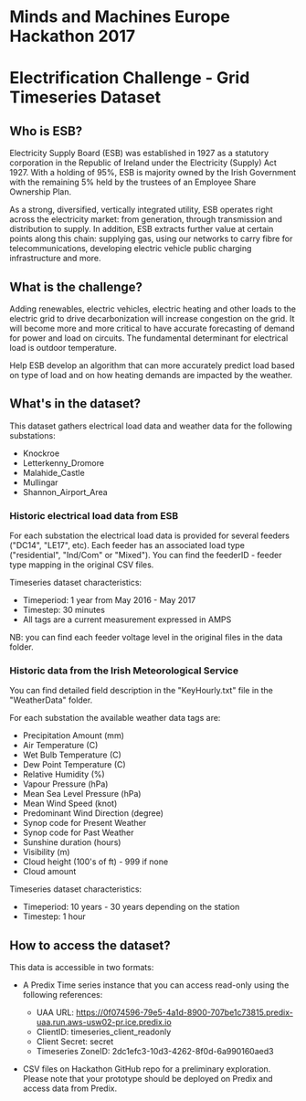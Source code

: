 # Minds and Machines Europe Hackathon 2017
# Electrification Challenge - Grid Timeseries Dataset

## Who is ESB?

Electricity Supply Board (ESB) was established in 1927 as a statutory corporation in the Republic of Ireland under the Electricity (Supply) Act 1927. With a holding of 95%, ESB is majority owned by the Irish Government with the remaining 5% held by the trustees of an Employee Share Ownership Plan.  

As a strong, diversified, vertically integrated utility, ESB operates right across the electricity market: from generation, through transmission and distribution to supply. In addition, ESB extracts further value at certain points along this chain: supplying gas, using our networks to carry fibre for telecommunications, developing electric vehicle public charging infrastructure and more.


## What is the challenge?

Adding renewables, electric vehicles, electric heating and other loads to the electric grid to drive decarbonization will increase congestion on the grid. It will become more and more critical to have accurate forecasting of demand for power and load on circuits. The fundamental determinant for electrical load is outdoor temperature.

Help ESB develop an algorithm that can more accurately predict load based on type of load and on how heating demands are impacted by the weather.


## What's in the dataset?

This dataset gathers electrical load data and weather data for the following substations:
- Knockroe
- Letterkenny_Dromore
- Malahide_Castle
- Mullingar
- Shannon_Airport_Area


### Historic electrical load data from ESB

For each substation the electrical load data is provided for several feeders ("DC14", "LE17", etc). Each feeder has an associated load type ("residential", "Ind/Com" or "Mixed"). You can find the feederID - feeder type mapping in the original CSV files.

Timeseries dataset characteristics:
- Timeperiod: 1 year from May 2016 - May 2017
- Timestep: 30 minutes
- All tags are a current measurement expressed in AMPS

NB: you can find each feeder voltage level in the original files in the data folder.


### Historic data from the Irish Meteorological Service

You can find detailed field description in the "KeyHourly.txt" file in the "WeatherData" folder.

For each substation the available weather data tags are:
- Precipitation Amount (mm)
- Air Temperature (C)
- Wet Bulb Temperature (C)
- Dew Point Temperature (C)             
- Relative Humidity (%)
- Vapour Pressure (hPa)
- Mean Sea Level Pressure (hPa)
- Mean Wind Speed (knot)
- Predominant Wind Direction (degree)
- Synop code for Present Weather
- Synop code for Past Weather
- Sunshine duration (hours)
- Visibility (m)
- Cloud height (100's of ft) - 999 if none
- Cloud amount

Timeseries dataset characteristics:
- Timeperiod: 10 years - 30 years depending on the station
- Timestep: 1 hour

## How to access the dataset?

This data is accessible in two formats:
- A Predix Time series instance that you can access read-only using the following references:
  - UAA URL: https://0f074596-79e5-4a1d-8900-707be1c73815.predix-uaa.run.aws-usw02-pr.ice.predix.io
  - ClientID: timeseries_client_readonly
  - Client Secret: secret
  - Timeseries ZoneID: 2dc1efc3-10d3-4262-8f0d-6a990160aed3

- CSV files on Hackathon GitHub repo for a preliminary exploration. Please note that your prototype should be deployed on Predix and access data from Predix.
